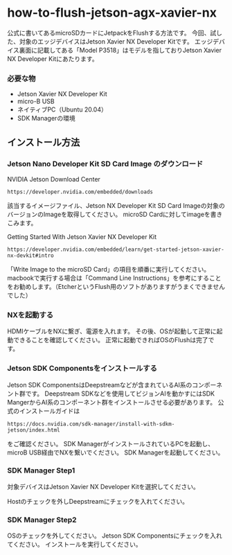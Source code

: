 # how-to-flush-jetson-agx-xavier-nx

公式に書いてあるmicroSDカードにJetpackをFlushする方法です。
今回、試した、対象のエッジデバイスはJetson Xavier NX Developer Kitです。
エッジデバイス裏面に記載してある「Model P3518」はモデルを指しておりJetson Xavier NX Developer Kitにあたります。

### 必要な物

* Jetson Xavier NX Developer Kit
* micro-B USB
* ネイティブPC（Ubuntu 20.04）
* SDK Managerの環境

## インストール方法

### Jetson Nano Developer Kit SD Card Image  のダウンロード

NVIDIA Jetson Download Center

```  
https://developer.nvidia.com/embedded/downloads 
```  
 
該当するイメージファイル、Jetson NX Developer Kit SD Card Imageの対象のバージョンのImageを取得してください。
microSD Cardに対してimageを書きこみます。

Getting Started With Jetson Xavier NX Developer Kit

```  
https://developer.nvidia.com/embedded/learn/get-started-jetson-xavier-nx-devkit#intro
```  

「Write Image to the microSD Card」の項目を順番に実行してください。
macbookで実行する場合は「Command Line Instructions」を参考にすることをお勧めします。（EtcherというFlush用のソフトがありますがうまくできませんでした）

### NXを起動する

HDMIケーブルをNXに繋ぎ、電源を入れます。
その後、OSが起動して正常に起動できることを確認してください。
正常に起動できればOSのFlushは完了です。

### Jetson SDK Componentsをインストールする

Jetson SDK ComponentsはDeepstreamなどが含まれているAI系のコンポーネント群です。
Deepstream SDKなどを使用してビジョンAIを動かすにはSDK MangerからAI系のコンポーネント群をインストールさせる必要があります。
公式のインストールガイドは

```  
https://docs.nvidia.com/sdk-manager/install-with-sdkm-jetson/index.html
```  

をご確認ください。
SDK ManagerがインストールされているPCを起動し、microB USB経由でNXを繋いでください。
SDK Managerを起動してください。
### SDK Manager Step1
対象デバイスはJetson Xavier NX Developer Kitを選択してください。

Hostのチェックを外しDeepstreamにチェックを入れてください。

### SDK Manager Step2
OSのチェックを外してください。
Jetson SDK Componentsにチェックを入れてください。
インストールを実行してください。